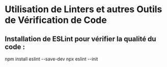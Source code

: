 # Utilisation de Linters et autres Outils de Vérification de Code

## Installation de ESLint pour vérifier la qualité du code :

  npm install eslint --save-dev
  npx eslint --init